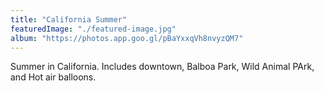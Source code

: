 ```yaml
---
title: "California Summer"
featuredImage: "./featured-image.jpg"
album: "https://photos.app.goo.gl/pBaYxxqVh8nvyzQM7"
---
```

Summer in California. Includes downtown, Balboa Park, Wild Animal PArk, and Hot air balloons.
